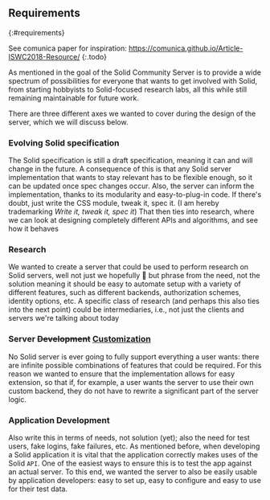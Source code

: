 ## Requirements
{:#requirements}

See comunica paper for inspiration: https://comunica.github.io/Article-ISWC2018-Resource/
{:.todo}

As mentioned in [](#introduction) the goal of the Solid Community Server is to provide
a wide spectrum of possibilities for everyone that wants to get involved with Solid,
from starting hobbyists to Solid-focused research labs,
all this while still remaining maintainable for future work.

There are three different axes we wanted to cover during the design of the server,
which we will discuss below.

### Evolving Solid specification
The Solid specification is still a draft specification,
meaning it can and will change in the future.
A consequence of this is that any Solid server implementation that wants to stay relevant
has to be flexible enough, so it can be updated once spec changes occur.
<span class="comment" data-author="RV">Also, the server can inform the implementation, thanks to its modularity and easy-to-plug-in code. If there's doubt, just write the CSS module, tweak it, spec it. (I am hereby trademarking _Write it, tweak it, spec it_)</span>
<span class="comment" data-author="RV">That then ties into research, where we can look at designing completely different APIs and algorithms, and see how it behaves</span>

### Research
We wanted to create a server that could be used to perform research on Solid servers,
<span class="comment" data-author="RV">well not just we hopefully 🙂 but phrase from the need, not the solution</span>
meaning it should be easy to automate setup with a variety of different features,
such as different backends, authorization schemes, identity options, etc.
<span class="comment" data-author="RV">A specific class of research (and perhaps this also ties into the next point) could be intermediaries, i.e., not just the clients and servers we're talking about today</span>

### Server <del class="comment" data-author="RV">Development</del> <ins class="comment" data-author="RV">Customization</ins>
No Solid server is ever going to fully support everything a user wants:
there are infinite possible combinations of features that could be required.
For this reason we wanted to ensure that the implementation allows for easy extension,
so that if, for example, a user wants the server to use their own custom backend,
they do not have to rewrite a significant part of the server logic.

### Application Development
<span class="comment" data-author="RV">Also write this in terms of needs, not solution (yet); also the need for test users, fake logins, fake failures, etc.</span>
As mentioned before, when developing a Solid application it is vital
that the application correctly makes uses of the Solid `API`.
One of the easiest ways to ensure this is to test the app against an actual server.
To this end, we wanted the server to also be easily usable by application developers:
easy to set up, easy to configure and easy to use for their test data.
